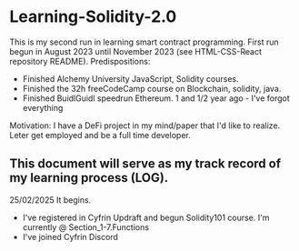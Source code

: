 # Learning-Solidity-2.0
This is my second run in learning smart contract programming. First run begun in August 2023 until November 2023 (see HTML-CSS-React repository README).
Predispositions: 
- Finished Alchemy University JavaScript, Solidity courses.
- Finished the 32h freeCodeCamp course on Blockchain, solidity, java.
- Finished BuidlGuidl speedrun Ethereum. 1 and 1/2 year ago - I've forgot everything

Motivation: I have a DeFi project in my mind/paper that I'd like to realize. Leter get employed and be a full time developer.

## This document will serve as my track record of my learning process (LOG).
25/02/2025 It begins.
- I've registered in Cyfrin Updraft and begun Solidity101 course. I'm currently @ Section_1-7.Functions
- I've joined Cyfrin Discord
